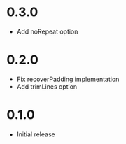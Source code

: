 # 0.3.0
- Add noRepeat option

# 0.2.0
- Fix recoverPadding implementation
- Add trimLines option

# 0.1.0
- Initial release